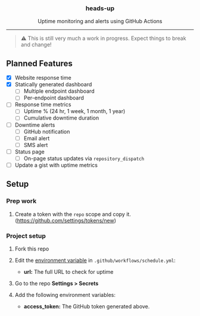 <p align="center">
  <h3 align="center">heads-up</h3>
  <p align="center">Uptime monitoring and alerts using GitHub Actions</p>
</p>

---

> ⚠️ This is still very much a work in progress. Expect things to break and change!


## Planned Features

- [x] Website response time
- [x] Statically generated dashboard
  - [ ] Multiple endpoint dashboard
  - [ ] Per-endpoint dashboard
- [ ] Response time metrics
  - [ ] Uptime % (24 hr, 1 week, 1 month, 1 year)
  - [ ] Cumulative downtime duration
- [ ] Downtime alerts
  - [ ] GitHub notification
  - [ ] Email alert
  - [ ] SMS alert
- [ ] Status page
  - [ ] On-page status updates via `repository_dispatch`
- [ ] Update a gist with uptime metrics

## Setup

### Prep work

1. Create a token with the `repo` scope and copy it. (https://github.com/settings/tokens/new)

### Project setup

1. Fork this repo
1. Edit the [environment variable](https://github.com/matchai/waka-box/blob/master/.github/workflows/schedule.yml#L13-L15) in `.github/workflows/schedule.yml`:

   - **url:** The full URL to check for uptime

1. Go to the repo **Settings > Secrets**
1. Add the following environment variables:
   - **access_token:** The GitHub token generated above.
